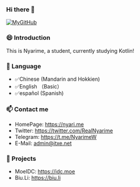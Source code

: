 ### Hi there 👋
[![MyGitHub](https://github-readme-stats.vercel.app/api?username=Nyarime)]()

### 😄 Introduction
This is Nyarime, a student, currently studying Kotlin!
### 💬 Language
* ✅Chinese (Mandarin and Hokkien)
* ✅English （Basic）
* ✅español (Spanish)

### 📫 Contact me
* HomePage: https://nyari.me
* Twitter: https://twitter.com/RealNyarime
* Telegram: https://t.me/NyarimeW
* E-Mail: admin@itxe.net

### 🌱 Projects
* MoeIDC: https://idc.moe
* Biu.Li: https://biu.li

<!--
**Nyarime/Nyarime** is a ✨ _special_ ✨ repository because its `README.md` (this file) appears on your GitHub profile.

Here are some ideas to get you started:

- 🔭 I’m currently working on ...
- 🌱 I’m currently learning ...
- 👯 I’m looking to collaborate on ...
- 🤔 I’m looking for help with ...
- 💬 Ask me about ...
- 📫 How to reach me: ...
- 😄 Pronouns: ...
- ⚡ Fun fact: ...
-->


